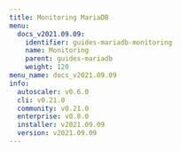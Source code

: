 ```yaml
---
title: Monitoring MariaDB
menu:
  docs_v2021.09.09:
    identifier: guides-mariadb-monitoring
    name: Monitoring
    parent: guides-mariadb
    weight: 120
menu_name: docs_v2021.09.09
info:
  autoscaler: v0.6.0
  cli: v0.21.0
  community: v0.21.0
  enterprise: v0.8.0
  installer: v2021.09.09
  version: v2021.09.09
---
```


